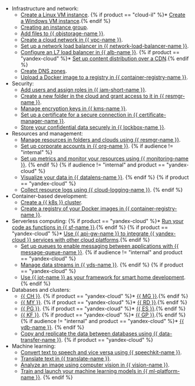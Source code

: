 * Infrastructure and network:
  * [Create a Linux VM instance](../compute/quickstart/quick-create-linux.md).
  {% if product == "cloud-il" %}* [Create a Windows VM instance](../compute/quickstart/quick-create-windows.md).{% endif %}
  * [Creating an instance group](../compute/quickstart/ig.md).
  * [Add files to {{ objstorage-name }}](../storage/quickstart.md).
  * [Create a cloud network in {{ vpc-name }}](../vpc/quickstart.md).
  * [Set up a network load balancer in {{ network-load-balancer-name }}](../network-load-balancer/quickstart.md).
  * [Configure an L7 load balancer in {{ alb-name }}](../application-load-balancer/quickstart.md).
    {% if product == "yandex-cloud" %}* [Set up content distribution over a CDN](../cdn/quickstart.md).{% endif %}
  * [Create DNS zones](../dns/quickstart.md).
  * [Upload a Docker image to a registry in {{ container-registry-name }}](../container-registry/quickstart/index.md).
* Security:
  * [Add users and assign roles in {{ iam-short-name }}](../iam/quickstart.md).
  * [Create a new folder in the cloud and grant access to it in {{ resmgr-name }}](../resource-manager/quickstart.md).
  * [Manage encryption keys in {{ kms-name }}](../kms/quickstart/index.md).
  * [Set up a certificate for a secure connection in {{ certificate-manager-name }}](../certificate-manager/quickstart/index.md).
  * [Store your confidential data securely in {{ lockbox-name }}](../lockbox/quickstart.md).
* Resources and management:
  * [Manage resources in folders and clouds using {{ resmgr-name }}](../resource-manager/quickstart.md).
  * [Set up corporate accounts in {{ org-name }}](../organization/quick-start.md).
  {% if audience != "internal" %}
  * [Set up metrics and monitor your resources using {{ monitoring-name }}](../monitoring/quickstart.md).
  {% endif %}
  {% if audience != "internal" and product == "yandex-cloud" %}
  * [Visualize your data in {{ datalens-name }}](../datalens/quickstart.md).
  {% endif %}
  {% if product == "yandex-cloud" %}
  * [Collect resource logs using {{ cloud-logging-name }}](../logging/quickstart.md).
  {% endif %}
* Container-based development:
  * [Create a {{ k8s }} cluster](../managed-kubernetes/quickstart.md).
  * [Create a registry of your Docker images in {{ container-registry-name }}](../container-registry/quickstart/index.md).
* Serverless computing:
  {% if product == "yandex-cloud" %}* [Run your code as functions in {{ sf-name }}](../functions/quickstart/index.md).{% endif %}
  {% if product == "yandex-cloud" %}* [Use {{ api-gw-name }} to integrate {{ yandex-cloud }} services with other cloud platforms](../api-gateway/quickstart/index.md).{% endif %}
  * [Set up queues to enable messaging between applications with {{ message-queue-name }}](../message-queue/quickstart.md).
  {% if audience != "internal" and product == "yandex-cloud" %}
  * [Manage data streams in {{ yds-name }}](../data-streams/quickstart/index.md).
  {% endif %}
  {% if product == "yandex-cloud" %}
  * [Use {{ iot-name }} as your framework for smart home development](../iot-core/quickstart.md).
  {% endif %}
* Databases and clusters:
  * [{{ CH }}](../managed-clickhouse/quickstart.md).
  {% if product == "yandex-cloud" %}* [{{ MG }}](../managed-mongodb/quickstart.md).{% endif %}
  * [{{ MY }}](../managed-mysql/quickstart.md).
  {% if product == "yandex-cloud" %}* [{{ RD }}](../managed-redis/quickstart.md).{% endif %}
  * [{{ PG }}](../managed-postgresql/quickstart.md).
  {% if product == "yandex-cloud" %}* [{{ ES }}](../managed-elasticsearch/quickstart.md).{% endif %}
  * [{{ KF }}](../managed-kafka/quickstart.md).
  {% if product == "yandex-cloud" %}* [{{ GP }}](../managed-greenplum/quickstart.md).{% endif %}
  {% if audience != "internal" and product == "yandex-cloud" %}* [{{ ydb-name }}](../ydb/quickstart.md#create-db). {% endif %}
  * [Copy and replicate the data between databases using {{ data-transfer-name }}](../data-transfer/quickstart.md).
{% if product == "yandex-cloud" %}
* Machine learning:
  * [Convert text to speech and vice versa using {{ speechkit-name }}](../speechkit/quickstart.md).
  * [Translate text in {{ translate-name }}](../translate/quickstart.md).
  * [Analyze an image using computer vision in {{ vision-name }}](../vision/quickstart.md).
  * [Train and launch your machine learning models in {{ ml-platform-name }}](../datasphere/quickstart.md).
{% endif %}
